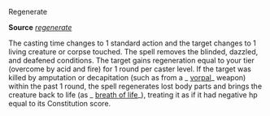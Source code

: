 Regenerate

**Source** [_regenerate_](spells/regenerate.md#_regenerate)

The casting time changes to 1 standard action and the target changes to 1 living creature or corpse touched. The spell removes the blinded, dazzled, and deafened conditions. The target gains regeneration equal to your tier (overcome by acid and fire) for 1 round per caster level. If the target was killed by amputation or decapitation (such as from a _ [vorpal](magicItems/weapons.md#_vorpal)_ weapon) within the past 1 round, the spell regenerates lost body parts and brings the creature back to life (as _ [breath of life](spells/breathOfLife.md#_breath-of-life)_), treating it as if it had negative hp equal to its Constitution score.

